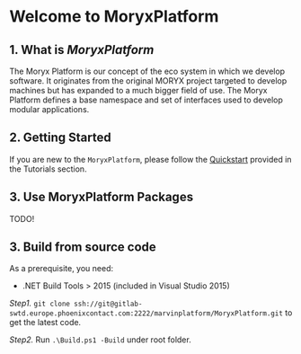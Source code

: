 # Welcome to MoryxPlatform

## 1. What is *MoryxPlatform*

The Moryx Platform is our concept of the eco system in which we develop software. It originates from the original MORYX project targeted to develop machines but has expanded to a much bigger field of use. The Moryx Platform defines a base namespace and set of interfaces used to develop modular applications.

## 2. Getting Started

If you are new to the `MoryxPlatform`, please follow the [Quickstart](xref:Quickstart) provided in the Tutorials section.

## 3. Use MoryxPlatform Packages

TODO!

## 3. Build from source code

As a prerequisite, you need:

- .NET Build Tools > 2015 (included in Visual Studio 2015)

*Step1.* `git clone ssh://git@gitlab-swtd.europe.phoenixcontact.com:2222/marvinplatform/MoryxPlatform.git` to get the latest code.

*Step2.* Run `.\Build.ps1 -Build` under root folder.